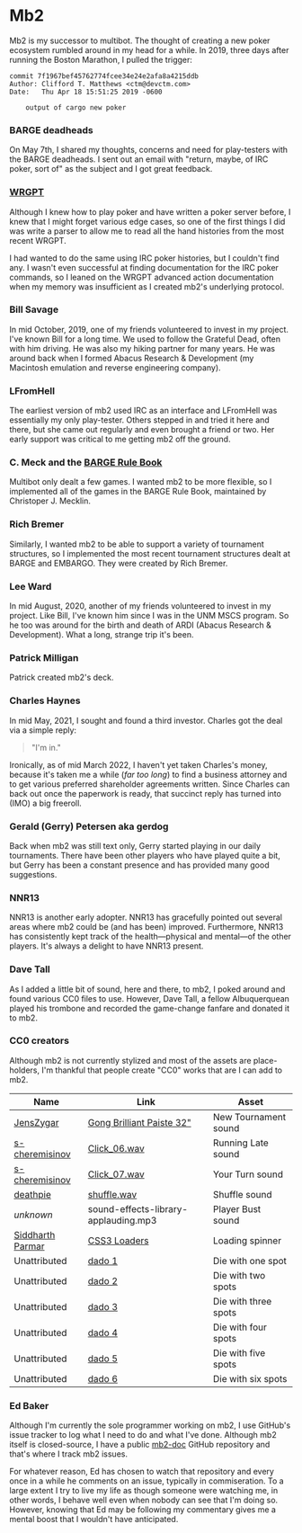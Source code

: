 # Mb2

Mb2 is my successor to multibot. The thought of creating a new poker ecosystem
rumbled around in my head for a while. In 2019, three days after running
the Boston Marathon, I pulled the trigger:
```
commit 7f1967bef45762774fcee34e24e2afa8a4215ddb
Author: Clifford T. Matthews <ctm@devctm.com>
Date:   Thu Apr 18 15:51:25 2019 -0600

    output of cargo new poker
```

### BARGE deadheads

On May 7th, I shared my thoughts, concerns and need for play-testers
with the BARGE deadheads. I sent out an email with "return, maybe, of
IRC poker, sort of" as the subject and I got great feedback.

### [WRGPT](http://wrgpt.org/)

Although I knew how to play poker and have written a poker server
before, I knew that I might forget various edge cases, so one of the
first things I did was write a parser to allow me to read all the hand
histories from the most recent WRGPT.

I had wanted to do the same using IRC poker histories, but I couldn't
find any.  I wasn't even successful at finding documentation for the
IRC poker commands, so I leaned on the WRGPT advanced action documentation
when my memory was insufficient as I created mb2's underlying protocol.

### Bill Savage

In mid October, 2019, one of my friends volunteered to invest in my
project.  I've known Bill for a long time.  We used to follow the
Grateful Dead, often with him driving.  He was also my hiking partner
for many years.  He was around back when I formed Abacus Research &
Development (my Macintosh emulation and reverse engineering company).


### LFromHell

The earliest version of mb2 used IRC as an interface and LFromHell was
essentially my only play-tester.  Others stepped in and tried it here and
there, but she came out regularly and even brought a friend or two.  Her
early support was critical to me getting mb2 off the ground.

### C. Meck and the [BARGE Rule Book](https://www.ceemeck.org/BARGERuleBook2021/)

Multibot only dealt a few games. I wanted mb2 to be more flexible, so
I implemented all of the games in the BARGE Rule Book, maintained by
Christoper J. Mecklin.

### Rich Bremer

Similarly, I wanted mb2 to be able to support a variety of tournament
structures, so I implemented the most recent tournament structures
dealt at BARGE and EMBARGO. They were created by Rich Bremer.

### Lee Ward

In mid August, 2020, another of my friends volunteered to invest in my
project.  Like Bill, I've known him since I was in the UNM MSCS
program.  So he too was around for the birth and death of ARDI (Abacus
Research & Development).  What a long, strange trip it's been.

### Patrick Milligan

Patrick created mb2's deck.

### Charles Haynes

In mid May, 2021, I sought and found a third investor. Charles
got the deal via a simple reply:

> "I'm in."

Ironically, as of mid March 2022, I haven't yet taken Charles's
money, because it's taken me a while (_far too long_) to
find a business attorney and to get various preferred shareholder
agreements written.  Since Charles can back out once the
paperwork is ready, that succinct reply has turned into (IMO) a big
freeroll.

### Gerald (Gerry) Petersen aka gerdog

Back when mb2 was still text only, Gerry started playing in our daily
tournaments. There have been other players who have played quite a
bit, but Gerry has been a constant presence and has provided many
good suggestions.

### NNR13

NNR13 is another early adopter. NNR13 has gracefully pointed out
several areas where mb2 could be (and has been) improved.  Furthermore,
NNR13 has consistently kept track of the health&mdash;physical
and mental&mdash;of the other players. It's always a delight to have
NNR13 present.

### Dave Tall

As I added a little bit of sound, here and there, to mb2, I poked
around and found various CC0 files to use. However, Dave Tall, a
fellow Albuquerquean played his trombone and recorded the game-change
fanfare and donated it to mb2.

### CC0 creators

Although mb2 is not currently stylized and most of the assets are
place-holders, I'm thankful that people create "CC0" works that are I
can add to mb2.


|Name|Link|Asset|
|----|----|-----|
|[JensZygar](https://freesound.org/people/JensZygar/)|[Gong Brilliant Paiste 32"](https://freesound.org/people/JensZygar/sounds/486629/)|New Tournament sound|
|[s-cheremisinov](https://freesound.org/people/s-cheremisinov/)|[Click_06.wav](https://freesound.org/people/s-cheremisinov/sounds/401084/)|Running Late sound|
|[s-cheremisinov](https://freesound.org/people/s-cheremisinov/)|[Click_07.wav](https://freesound.org/people/s-cheremisinov/sounds/401085/)|Your Turn sound|
|[deathpie](https://freesound.org/people/deathpie/)|[shuffle.wav](https://freesound.org/people/deathpie/sounds/19245/)|Shuffle sound|
|_unknown_|sound-effects-library-applauding.mp3|Player Bust sound|
|[Siddharth Parmar](https://github.com/Siddharth11)|[CSS3 Loaders](https://codepen.io/Siddharth11/pen/xbGrpG)|Loading spinner|
|Unattributed|[dado 1](https://freesvg.org/dado-1)|Die with one spot|
|Unattributed|[dado 2](https://freesvg.org/dado-2)|Die with two spots|
|Unattributed|[dado 3](https://freesvg.org/dado-3)|Die with three spots|
|Unattributed|[dado 4](https://freesvg.org/dado-4)|Die with four spots|
|Unattributed|[dado 5](https://freesvg.org/dado-5)|Die with five spots|
|Unattributed|[dado 6](https://freesvg.org/dado-6)|Die with six spots|

### Ed Baker

Although I'm currently the sole programmer working on mb2, I use
GitHub's issue tracker to log what I need to do and what I've done.
Although mb2 itself is closed-source, I have a public
[mb2-doc](https://github.com/ctm/mb2-doc) GitHub repository and that's
where I track mb2 issues.

For whatever reason, Ed has chosen to watch that repository and every
once in a while he comments on an issue, typically in commiseration.
To a large extent I try to live my life as though someone were
watching me, in other words, I behave well even when nobody can see
that I'm doing so. However, knowing that Ed may be following my
commentary gives me a mental boost that I wouldn't have anticipated.
